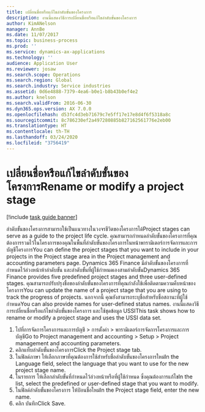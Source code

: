 ```yaml
---
title: เปลี่ยนชื่อหรือแก้ไขลำดับขั้นของโครงการ
description: งานนี้แสดงวิธีการเปลี่ยนชื่อหรือแก้ไขลำดับขั้นของโครงการ
author: KimANelson
manager: AnnBe
ms.date: 11/07/2017
ms.topic: business-process
ms.prod: ''
ms.service: dynamics-ax-applications
ms.technology: ''
audience: Application User
ms.reviewer: josaw
ms.search.scope: Operations
ms.search.region: Global
ms.search.industry: Service industries
ms.assetid: 0d6e4888-7379-4ea6-b0e1-b8b43b0ef4e2
ms.author: knelson
ms.search.validFrom: 2016-06-30
ms.dyn365.ops.version: AX 7.0.0
ms.openlocfilehash: d53fc4d3eb71679c7e5ff17e17e8d4f6f5318a8c
ms.sourcegitcommit: 8c786230ef2a497280885b827162561776e2eb00
ms.translationtype: HT
ms.contentlocale: th-TH
ms.lasthandoff: 03/24/2020
ms.locfileid: "3756419"
---
```

# <a name="rename-or-modify-a-project-stage"></a><span data-ttu-id="4a58a-103">เปลี่ยนชื่อหรือแก้ไขลำดับขั้นของโครงการ</span><span class="sxs-lookup"><span data-stu-id="4a58a-103">Rename or modify a project stage</span></span>

[!include [task guide banner](../../includes/task-guide-banner.md)]

<span data-ttu-id="4a58a-104">ลำดับขั้นของโครงการสามารถใช้เป็นแนวทางในวงจรชีวิตของโครงการได้</span><span class="sxs-lookup"><span data-stu-id="4a58a-104">Project stages can serve as a guide to the project life cycle.</span></span> <span data-ttu-id="4a58a-105">คุณสามารถกำหนดลำดับขั้นของโครงการที่คุณต้องการรวมไว้ในโครงการของคุณในพื้นที่ลำดับขั้นของโครงการในหน้าพารามิเตอร์การจัดการและการบัญชีโครงการ</span><span class="sxs-lookup"><span data-stu-id="4a58a-105">You can define the project stages that you want to include in your projects in the Project stage area in the Project management and accounting parameters page.</span></span> <span data-ttu-id="4a58a-106">Dynamics 365 Finance มีลำดับขั้นของโครงการที่กำหนดไว้ล่วงหน้าห้าลำดับขั้น และลำดับขั้นที่ผู้ใช้กำหนดเองสามลำดับขั้น</span><span class="sxs-lookup"><span data-stu-id="4a58a-106">Dynamics 365 Finance provides five predefined project stages and three user-defined stages.</span></span> <span data-ttu-id="4a58a-107">คุณสามารถปรับปรุงชื่อของลำดับขั้นของโครงการที่คุณกำลังใช้เพื่อติดตามความคืบหน้าของโครงการ</span><span class="sxs-lookup"><span data-stu-id="4a58a-107">You can update the name of a project stage that you are using to track the progress of projects.</span></span> <span data-ttu-id="4a58a-108">นอกจากนี้ คุณยังสามารถระบุชื่อสำหรับชื่อสถานะที่ผู้ใช้กำหนด</span><span class="sxs-lookup"><span data-stu-id="4a58a-108">You can also provide names for user-defined status names.</span></span> <span data-ttu-id="4a58a-109">งานนี้แสดงวิธีการเปลี่ยนชื่อหรือแก้ไขลำดับขั้นของโครงการ และใช้ชุดข้อมูล USSI</span><span class="sxs-lookup"><span data-stu-id="4a58a-109">This task shows how to rename or modify a project stage and uses the USSI data set.</span></span>

1. <span data-ttu-id="4a58a-110">ไปที่การจัดการโครงการและการบัญชี > การตั้งค่า > พารามิเตอร์การจัดการโครงการและการบัญชี</span><span class="sxs-lookup"><span data-stu-id="4a58a-110">Go to Project management and accounting > Setup > Project management and accounting parameters.</span></span>
2. <span data-ttu-id="4a58a-111">คลิกแท็บลำดับขั้นของโครงการ</span><span class="sxs-lookup"><span data-stu-id="4a58a-111">Click the Project stage tab.</span></span>
3. <span data-ttu-id="4a58a-112">ในฟิลด์ภาษา ให้เลือกภาษาที่คุณต้องการใช้สำหรับชื่อลำดับขั้นของโครงการใหม่</span><span class="sxs-lookup"><span data-stu-id="4a58a-112">In the Language field, select the language that you want to use for the new project stage name.</span></span>
4. <span data-ttu-id="4a58a-113">ในรายการ ให้เลือกลำดับขั้นที่กำหนดไว้ล่วงหน้าหรือที่ผู้ใช้กำหนด ซึ่งคุณต้องการแก้ไข</span><span class="sxs-lookup"><span data-stu-id="4a58a-113">In the list, select the predefined or user-defined stage that you want to modify.</span></span> 
5. <span data-ttu-id="4a58a-114">ในฟิลด์ลำดับขั้นของโครงการ ให้ป้อนชื่อใหม่</span><span class="sxs-lookup"><span data-stu-id="4a58a-114">In the Project stage field, enter the new name.</span></span>
6. <span data-ttu-id="4a58a-115">คลิก บันทึก</span><span class="sxs-lookup"><span data-stu-id="4a58a-115">Click Save.</span></span>
